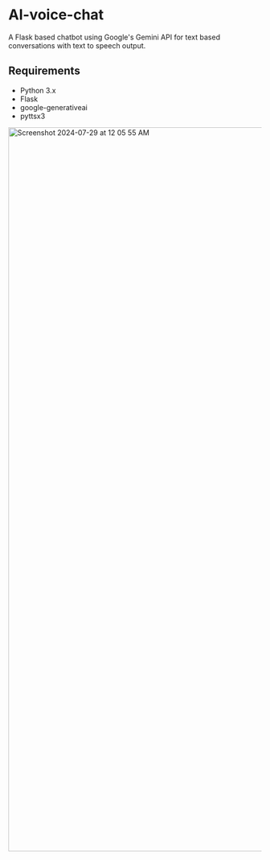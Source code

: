 # AI-voice-chat
A Flask based chatbot using Google's Gemini API for text based conversations with text to speech output.

## Requirements
- Python 3.x
- Flask
- google-generativeai
- pyttsx3

<img width="1440" alt="Screenshot 2024-07-29 at 12 05 55 AM" src="https://github.com/user-attachments/assets/20018765-5c90-476d-a86d-5856deb161d3">

